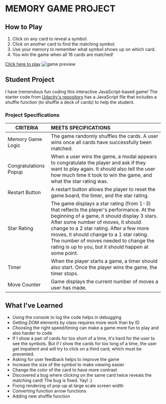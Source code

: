 # MEMORY GAME PROJECT

## How to Play

1. Click on any card to reveal a symbol.
2. Click on another card to find the matching symbol.
3. Use your memory to remember what symbol shows up on which card.
4. You win the game when all 16 cards are matched!

[Click here to play](https://mahmedtony73.github.io/memorygame/)
![game preview](https://github.com/mahmedtony73/memorygame/blob/gh-pages/img/game2.png "game preview")

## Student Project

I have tremendous fun coding this interactive JavaScript-based game! The starter code from [Udacity's repository](https://github.com/udacity/fend-project-memory-game) has a JavaScript file that includes a shuffle function (to shuffle a deck of cards) to help the student.

### Project Specifications

| CRITERIA | MEETS SPECIFICATIONS
|---|:---
| Memory Game Logic | The game randomly shuffles the cards. A user wins once all cards have successfully been matched.
| Congratulations Popup | When a user wins the game, a modal appears to congratulate the player and ask if they want to play again. It should also tell the user how much time it took to win the game, and what the star rating was.
| Restart Button | A restart button allows the player to reset the game board, the timer, and the star rating.
| Star Rating | The game displays a star rating (from 1-3) that reflects the player's performance. At the beginning of a game, it should display 3 stars. After some number of moves, it should change to a 2 star rating. After a few more moves, it should change to a 1 star rating. The number of moves needed to change the rating is up to you, but it should happen at some point.
| Timer | When the player starts a game, a timer should also start. Once the player wins the game, the timer stops.
| Move Counter | Game displays the current number of moves a user has made.

## What I've Learned

- Using the console to log the code helps in debugging
- Getting DOM elements by class requires more work than by ID
- Choosing the right speed/timing can make a game more fun to play and also harder to code
- If I show a pair of cards for too short of a time, it's hard for the user to see the symbols. But if I show the cards for too long of a time, the user get impatient and will try to click on a third card, which must be prevented.
- Asking for user feedback helps to improve the game
- Increase the size of the symbol to make viewing easier
- Change the color of the card to have more contrast
- Discovered a bug where clicking on the same card twice reveals the matching card! The bug is fixed. Yay! :)
- Fixing rendering of pop-up at large scale screen width
- Converting function arrow functions
- Adding new shuffle function